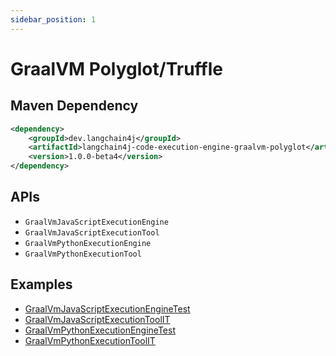 ```yaml
---
sidebar_position: 1
---
```


# GraalVM Polyglot/Truffle


## Maven Dependency

```xml
<dependency>
    <groupId>dev.langchain4j</groupId>
    <artifactId>langchain4j-code-execution-engine-graalvm-polyglot</artifactId>
    <version>1.0.0-beta4</version>
</dependency>
```

## APIs

- `GraalVmJavaScriptExecutionEngine`
- `GraalVmJavaScriptExecutionTool`
- `GraalVmPythonExecutionEngine`
- `GraalVmPythonExecutionTool`


## Examples

- [GraalVmJavaScriptExecutionEngineTest](https://github.com/langchain4j/langchain4j/blob/main/code-execution-engines/langchain4j-code-execution-engine-graalvm-polyglot/src/test/java/dev/langchain4j/code/graalvm/GraalVmJavaScriptExecutionEngineTest.java)
- [GraalVmJavaScriptExecutionToolIT](https://github.com/langchain4j/langchain4j/blob/main/code-execution-engines/langchain4j-code-execution-engine-graalvm-polyglot/src/test/java/dev/langchain4j/agent/tool/graalvm/GraalVmJavaScriptExecutionToolIT.java)
- [GraalVmPythonExecutionEngineTest](https://github.com/langchain4j/langchain4j/blob/main/code-execution-engines/langchain4j-code-execution-engine-graalvm-polyglot/src/test/java/dev/langchain4j/code/graalvm/GraalVmPythonExecutionEngineTest.java)
- [GraalVmPythonExecutionToolIT](https://github.com/langchain4j/langchain4j/blob/main/code-execution-engines/langchain4j-code-execution-engine-graalvm-polyglot/src/test/java/dev/langchain4j/agent/tool/graalvm/GraalVmPythonExecutionToolIT.java)
